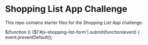 # Shopping List App Challenge

This repo contains starter files for the *Shopping List App* challenge.

$(function () {$('#js-shopping-list-form').submit(function(event) {
        event.preventDefault();